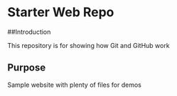 # Starter Web Repo

##Introduction

This repository is for showing how Git and GitHub work

## Purpose

Sample website with plenty of files for demos